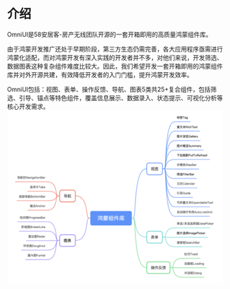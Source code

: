 # 介绍
OmniUI是58安居客-房产无线团队开源的一套开箱即用的高质量鸿蒙组件库。

由于鸿蒙开发推广还处于早期阶段，第三方生态仍需完善，各大应用程序亟需进行鸿蒙化适配，而对鸿蒙开发有深入实践的开发者并不多，对他们来说，开发筛选、数据图表这种复杂组件难度比较大。因此，我们希望开发一套开箱即用的鸿蒙组件库并对外开源共建，有效降低开发者的入门门槛，提升鸿蒙开发效率。

OmniUI包括：视图、表单、操作反馈、导航、图表5类共25+复合组件，包括筛选、引导、锚点等特色组件，覆盖信息展示、数据录入、状态提示、可视化分析等核心开发需求。
<img src="../image/components_all.png" width="600">
